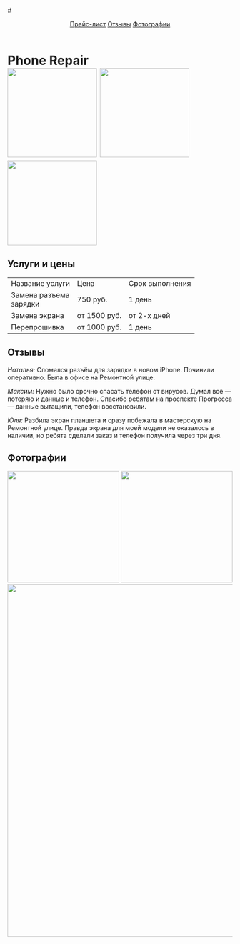 #<html>
    <body>
        <header>
            <a href="#price">Прайс-лист</a> <a href="#reviews">Отзывы</a> <a href="#photos">Фотографии</a>
        </header>
        <main>
            <h1>Phone Repair<br/><img src="/uploads/2020/11/soldering-5117508_1280_0_1605278553.png" width="200px"/> <img src="/uploads/2020/11/tool-145376_1280_0_1605278554.png" width="200px"/> <img src="/uploads/2020/11/guy-1424911_1280_0_1605278554.png" width="200px" height="190px"/></h1>
            <h2 id="price">Услуги и цены</h2>
            <table>
                <tr>
                    <td>Название услуги</td>
                    <td>Цена</td>
                    <td>Срок выполнения</td>
                </tr>
                <tr>
                    <td>Замена разъема <br/>зарядки</td>
                    <td>750 руб.</td>
                    <td>1 день</td>
                </tr>
                <tr>
                    <td>Замена экрана</td>
                    <td>от 1500 руб.</td>
                    <td>от 2-х дней</td>
                </tr>
                <tr>
                    <td>Перепрошивка</td>
                    <td>от 1000 руб.</td>
                    <td>1 день</td>
                </tr>
            </table>
            <h2 id="reviews">Отзывы</h2>
            <p><i>Наталья: </i>Сломался разъём для зарядки в новом iPhone. Починили оперативно. Была в офисе на Ремонтной улице.</p>
            <p><i>Максим: </i>Нужно было срочно спасать телефон от вирусов. Думал всё — потеряю и данные и телефон. Спасибо ребятам на проспекте Прогресса — данные вытащили, телефон восстановили.</p>
            <p><i>Юля: </i>Разбила экран планшета и сразу побежала в мастерскую на Ремонтной улице. Правда экрана для моей модели не оказалось в наличии, но ребята сделали заказ и телефон получила через три дня.</p>
            <h2 id="photos">Фотографии</h2>
            <img src="/uploads/2020/11/broken-3653897_1920_0_1605280313.jpg" height="250px"/> <img src="/uploads/2020/11/mobile-phone-2510529_1920_0_1605280314.jpg" height="250px"/><br/>
            <img src="/uploads/2020/11/mobile-phone-4381895_1920_0_1605280472.jpg" width="790px"/>
        </main>
    </body>
</html>
